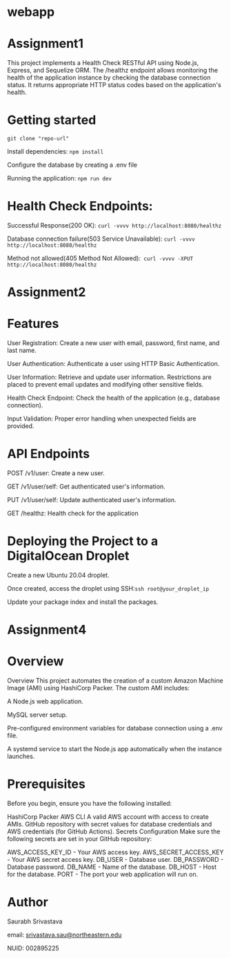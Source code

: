 # webapp
# Assignment1

This project implements a Health Check RESTful API using Node.js, Express, and Sequelize ORM. The /healthz endpoint allows monitoring the health of the application instance by checking the database connection status. It returns appropriate HTTP status codes based on the application's health.

# Getting started

`git clone "repo-url"`

Install dependencies: `npm install`

Configure the database by creating a .env file

Running the application: `npm run dev`

# Health Check Endpoints:

Successful Response(200 OK): `curl -vvvv http://localhost:8080/healthz`

Database connection failure(503 Service Unavailable): `curl -vvvv http://localhost:8080/healthz`

Method not allowed(405 Method Not Allowed):` curl -vvvv -XPUT http://localhost:8080/healthz`


# Assignment2

# Features

User Registration: Create a new user with email, password, first name, and last name.

User Authentication: Authenticate a user using HTTP Basic Authentication.

User Information: Retrieve and update user information. Restrictions are placed to prevent email updates and modifying other sensitive fields.

Health Check Endpoint: Check the health of the application (e.g., database connection).

Input Validation: Proper error handling when unexpected fields are provided.

# API Endpoints

POST /v1/user: Create a new user.

GET /v1/user/self: Get authenticated user's information.

PUT /v1/user/self: Update authenticated user's information.

GET /healthz: Health check for the application


# Deploying the Project to a DigitalOcean Droplet

Create a new Ubuntu 20.04 droplet.

Once created, access the droplet using SSH:`ssh root@your_droplet_ip`

Update your package index and install the packages.


# Assignment4

# Overview

Overview
This project automates the creation of a custom Amazon Machine Image (AMI) using HashiCorp Packer. The custom AMI includes:

A Node.js web application.

MySQL server setup.

Pre-configured environment variables for database connection using a .env file.

A systemd service to start the Node.js app automatically when the instance launches.

# Prerequisites
Before you begin, ensure you have the following installed:

HashiCorp Packer
AWS CLI
A valid AWS account with access to create AMIs.
GitHub repository with secret values for database credentials and AWS credentials (for GitHub Actions).
Secrets Configuration
Make sure the following secrets are set in your GitHub repository:

AWS_ACCESS_KEY_ID - Your AWS access key.
AWS_SECRET_ACCESS_KEY - Your AWS secret access key.
DB_USER - Database user.
DB_PASSWORD - Database password.
DB_NAME - Name of the database.
DB_HOST - Host for the database.
PORT - The port your web application will run on.


# Author

Saurabh Srivastava

email: srivastava.sau@northeastern.edu

NUID: 002895225
